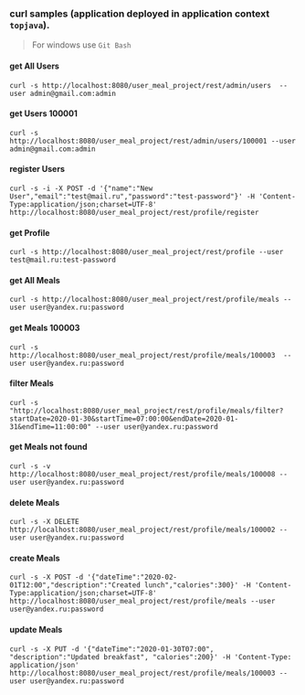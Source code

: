 ### curl samples (application deployed in application context `topjava`).
> For windows use `Git Bash`

#### get All Users
`curl -s http://localhost:8080/user_meal_project/rest/admin/users  --user admin@gmail.com:admin`

#### get Users 100001
`curl -s http://localhost:8080/user_meal_project/rest/admin/users/100001 --user admin@gmail.com:admin`

#### register Users
`curl -s -i -X POST -d '{"name":"New User","email":"test@mail.ru","password":"test-password"}' -H 'Content-Type:application/json;charset=UTF-8' http://localhost:8080/user_meal_project/rest/profile/register`

#### get Profile
`curl -s http://localhost:8080/user_meal_project/rest/profile --user test@mail.ru:test-password`

#### get All Meals
`curl -s http://localhost:8080/user_meal_project/rest/profile/meals --user user@yandex.ru:password`

#### get Meals 100003
`curl -s http://localhost:8080/user_meal_project/rest/profile/meals/100003  --user user@yandex.ru:password`

#### filter Meals
`curl -s "http://localhost:8080/user_meal_project/rest/profile/meals/filter?startDate=2020-01-30&startTime=07:00:00&endDate=2020-01-31&endTime=11:00:00" --user user@yandex.ru:password`

#### get Meals not found
`curl -s -v http://localhost:8080/user_meal_project/rest/profile/meals/100008 --user user@yandex.ru:password`

#### delete Meals
`curl -s -X DELETE http://localhost:8080/user_meal_project/rest/profile/meals/100002 --user user@yandex.ru:password`

#### create Meals
`curl -s -X POST -d '{"dateTime":"2020-02-01T12:00","description":"Created lunch","calories":300}' -H 'Content-Type:application/json;charset=UTF-8' http://localhost:8080/user_meal_project/rest/profile/meals --user user@yandex.ru:password`

#### update Meals
`curl -s -X PUT -d '{"dateTime":"2020-01-30T07:00", "description":"Updated breakfast", "calories":200}' -H 'Content-Type: application/json' http://localhost:8080/user_meal_project/rest/profile/meals/100003 --user user@yandex.ru:password`
